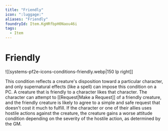 ```yaml
---
title: "Friendly"
icon: ":luggage:"
aliases: "Friendly"
foundryId: Item.KgHRfbpH0Naou46i
tags:
  - Item
---
```


# Friendly
![[systems-pf2e-icons-conditions-friendly.webp|150 lp right]]

This condition reflects a creature's disposition toward a particular character, and only supernatural effects (like a spell) can impose this condition on a PC. A creature that is friendly to a character likes that character. The character can attempt to [[Request|Make a Request]] of a friendly creature, and the friendly creature is likely to agree to a simple and safe request that doesn't cost it much to fulfill. If the character or one of their allies uses hostile actions against the creature, the creature gains a worse attitude condition depending on the severity of the hostile action, as determined by the GM.


